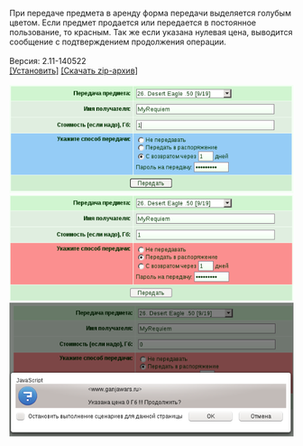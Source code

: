 При передаче предмета в аренду форма передачи выделяется голубым цветом. Если предмет продается или передается в постоянное пользование, то красным. Так же если указана нулевая цена, выводится сообщение с подтверждением продолжения операции.
<br>
<br>
Версия: 2.11-140522
<br>
[[Установить]](https://raw.githubusercontent.com/MyRequiem/comfortablePlayingInGW/master/separatedScripts/RentAndSale/rentAndSale.user.js) [[Скачать zip-архив]](https://raw.githubusercontent.com/MyRequiem/comfortablePlayingInGW/master/separatedScripts/RentAndSale/rentAndSale.user.js.zip)
<br>
<br>
![RentAndSale](https://raw.githubusercontent.com/MyRequiem/comfortablePlayingInGW/master/imgs/RentAndSale/screen1.png)
<br>
![RentAndSale](https://raw.githubusercontent.com/MyRequiem/comfortablePlayingInGW/master/imgs/RentAndSale/screen2.png)
<br>
![RentAndSale](https://raw.githubusercontent.com/MyRequiem/comfortablePlayingInGW/master/imgs/RentAndSale/screen3.png)
<br>
